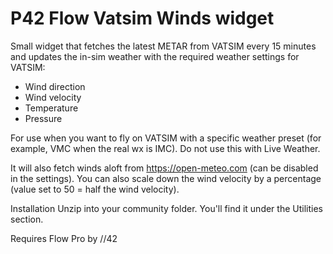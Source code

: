 # P42 Flow Vatsim Winds widget

Small widget that fetches the latest METAR from VATSIM every 15 minutes and updates the in-sim weather with the required weather settings for VATSIM:
- Wind direction
- Wind velocity
- Temperature
- Pressure

For use when you want to fly on VATSIM with a specific weather preset (for example, VMC when the real wx is IMC). Do not use this with Live Weather.

It will also fetch winds aloft from https://open-meteo.com (can be disabled in the settings).
You can also scale down the wind velocity by a percentage (value set to 50 = half the wind velocity).

Installation
Unzip into your community folder. You'll find it under the Utilities section.

Requires Flow Pro by //42
